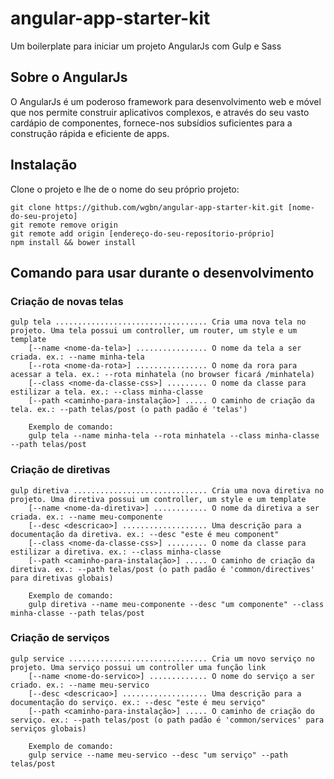 # angular-app-starter-kit
Um boilerplate para iniciar um projeto AngularJs com Gulp e Sass

## Sobre o AngularJs
O AngularJs é um poderoso framework para desenvolvimento web e móvel que nos permite construir aplicativos complexos, e através do seu vasto cardápio de componentes, fornece-nos subsídios suficientes para a construção rápida e eficiente de apps.

## Instalação
Clone o projeto e lhe de o nome do seu próprio projeto:

```
git clone https://github.com/wgbn/angular-app-starter-kit.git [nome-do-seu-projeto]
git remote remove origin
git remote add origin [endereço-do-seu-reposítorio-próprio]
npm install && bower install
```

## Comando para usar durante o desenvolvimento

### Criação de novas telas
```
gulp tela .................................. Cria uma nova tela no projeto. Uma tela possui um controller, um router, um style e um template
    [--name <nome-da-tela>] ................ O nome da tela a ser criada. ex.: --name minha-tela
    [--rota <nome-da-rota>] ................ O nome da rora para acessar a tela. ex.: --rota minhatela (no browser ficará /minhatela)
    [--class <nome-da-classe-css>] ......... O nome da classe para estilizar a tela. ex.: --class minha-classe
    [--path <caminho-para-instalação>] ..... O caminho de criação da tela. ex.: --path telas/post (o path padão é 'telas')
    
    Exemplo de comando:
    gulp tela --name minha-tela --rota minhatela --class minha-classe --path telas/post
```

### Criação de diretivas
```
gulp diretiva .............................. Cria uma nova diretiva no projeto. Uma diretiva possui um controller, um style e um template
    [--name <nome-da-diretiva>] ............ O nome da diretiva a ser criada. ex.: --name meu-componente
    [--desc <descricao>] ................... Uma descrição para a documentação da diretiva. ex.: --desc "este é meu component"
    [--class <nome-da-classe-css>] ......... O nome da classe para estilizar a diretiva. ex.: --class minha-classe
    [--path <caminho-para-instalação>] ..... O caminho de criação da diretiva. ex.: --path telas/post (o path padão é 'common/directives' para diretivas globais)
    
    Exemplo de comando:
    gulp diretiva --name meu-componente --desc "um componente" --class minha-classe --path telas/post
```

### Criação de serviços
```
gulp service ............................... Cria um novo serviço no projeto. Uma serviço possui um controller uma função link
    [--name <nome-do-servico>] ............. O nome do serviço a ser criado. ex.: --name meu-servico
    [--desc <descricao>] ................... Uma descrição para a documentação do serviço. ex.: --desc "este é meu serviço"
    [--path <caminho-para-instalação>] ..... O caminho de criação do serviço. ex.: --path telas/post (o path padão é 'common/services' para serviços globais)
    
    Exemplo de comando:
    gulp service --name meu-servico --desc "um serviço" --path telas/post
```
